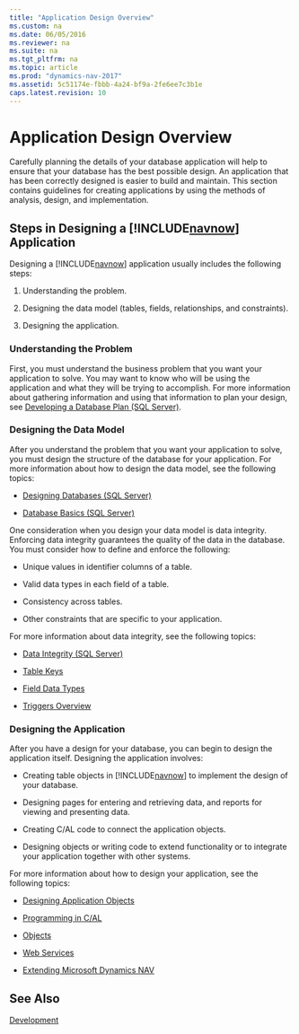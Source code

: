 ```yaml
---
title: "Application Design Overview"
ms.custom: na
ms.date: 06/05/2016
ms.reviewer: na
ms.suite: na
ms.tgt_pltfrm: na
ms.topic: article
ms.prod: "dynamics-nav-2017"
ms.assetid: 5c51174e-fbbb-4a24-bf9a-2fe6ee7c3b1e
caps.latest.revision: 10
---
```

# Application Design Overview
Carefully planning the details of your database application will help to ensure that your database has the best possible design. An application that has been correctly designed is easier to build and maintain. This section contains guidelines for creating applications by using the methods of analysis, design, and implementation.  

## Steps in Designing a [!INCLUDE[navnow](includes/navnow_md.md)] Application  
 Designing a [!INCLUDE[navnow](includes/navnow_md.md)] application usually includes the following steps:  

1.  Understanding the problem.  

2.  Designing the data model \(tables, fields, relationships, and constraints\).  

3.  Designing the application.  

### Understanding the Problem  
 First, you must understand the business problem that you want your application to solve. You may want to know who will be using the application and what they will be trying to accomplish. For more information about gathering information and using that information to plan your design, see [Developing a Database Plan \(SQL Server\)](http://go.microsoft.com/fwlink/?LinkId=240052).  

### Designing the Data Model  
 After you understand the problem that you want your application to solve, you must design the structure of the database for your application. For more information about how to design the data model, see the following topics:  

-   [Designing Databases \(SQL Server\)](http://go.microsoft.com/fwlink/?LinkId=240055)  

-   [Database Basics \(SQL Server\)](http://go.microsoft.com/fwlink/?LinkId=240053)  

 One consideration when you design your data model is data integrity. Enforcing data integrity guarantees the quality of the data in the database. You must consider how to define and enforce the following:  

-   Unique values in identifier columns of a table.  

-   Valid data types in each field of a table.  

-   Consistency across tables.  

-   Other constraints that are specific to your application.  

For more information about data integrity, see the following topics:  

-   [Data Integrity \(SQL Server\)](http://go.microsoft.com/fwlink/?LinkId=240057)  

-   [Table Keys](Table-Keys.md)  

-   [Field Data Types](Field-Data-Types.md)  

-   [Triggers Overview](Triggers-Overview.md)  

### Designing the Application  
 After you have a design for your database, you can begin to design the application itself. Designing the application involves:  

-   Creating table objects in [!INCLUDE[navnow](includes/navnow_md.md)] to implement the design of your database.  

-   Designing pages for entering and retrieving data, and reports for viewing and presenting data.  

-   Creating C/AL code to connect the application objects.  

-   Designing objects or writing code to extend functionality or to integrate your application together with other systems.  

 For more information about how to design your application, see the following topics:  

-   [Designing Application Objects](Designing-Application-Objects.md)  

-   [Programming in C/AL](Programming-in-C-AL.md)  

-   [Objects](Objects.md)  

-   [Web Services](Web-Services.md)  

-   [Extending Microsoft Dynamics NAV](Extending-Microsoft-Dynamics-NAV.md)  

## See Also  
 [Development](Development.md)
